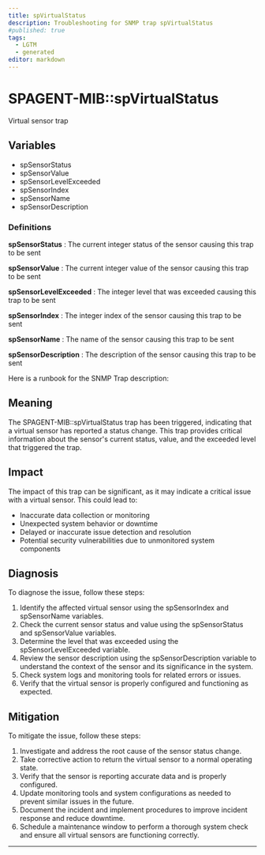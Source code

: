 ```yaml
---
title: spVirtualStatus
description: Troubleshooting for SNMP trap spVirtualStatus
#published: true
tags:
  - LGTM
  - generated
editor: markdown
---
```


# SPAGENT-MIB::spVirtualStatus 

Virtual sensor trap 


## Variables


  - spSensorStatus
  - spSensorValue
  - spSensorLevelExceeded
  - spSensorIndex
  - spSensorName
  - spSensorDescription 

### Definitions 


**spSensorStatus** 
: The current integer status of the sensor causing this trap to be sent 

**spSensorValue** 
: The current integer value of the sensor causing this trap to be sent 

**spSensorLevelExceeded** 
: The integer level that was exceeded causing this trap to be sent 

**spSensorIndex** 
: The integer index of the sensor causing this trap to be sent 

**spSensorName** 
: The name of the sensor causing this trap to be sent 

**spSensorDescription** 
: The description of the sensor causing this trap to be sent 


Here is a runbook for the SNMP Trap description:

## Meaning

The SPAGENT-MIB::spVirtualStatus trap has been triggered, indicating that a virtual sensor has reported a status change. This trap provides critical information about the sensor's current status, value, and the exceeded level that triggered the trap.

## Impact

The impact of this trap can be significant, as it may indicate a critical issue with a virtual sensor. This could lead to:

* Inaccurate data collection or monitoring
* Unexpected system behavior or downtime
* Delayed or inaccurate issue detection and resolution
* Potential security vulnerabilities due to unmonitored system components

## Diagnosis

To diagnose the issue, follow these steps:

1. Identify the affected virtual sensor using the spSensorIndex and spSensorName variables.
2. Check the current sensor status and value using the spSensorStatus and spSensorValue variables.
3. Determine the level that was exceeded using the spSensorLevelExceeded variable.
4. Review the sensor description using the spSensorDescription variable to understand the context of the sensor and its significance in the system.
5. Check system logs and monitoring tools for related errors or issues.
6. Verify that the virtual sensor is properly configured and functioning as expected.

## Mitigation

To mitigate the issue, follow these steps:

1. Investigate and address the root cause of the sensor status change.
2. Take corrective action to return the virtual sensor to a normal operating state.
3. Verify that the sensor is reporting accurate data and is properly configured.
4. Update monitoring tools and system configurations as needed to prevent similar issues in the future.
5. Document the incident and implement procedures to improve incident response and reduce downtime.
6. Schedule a maintenance window to perform a thorough system check and ensure all virtual sensors are functioning correctly.
---




